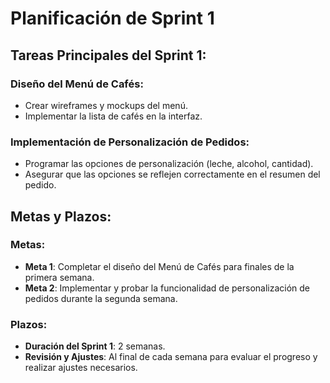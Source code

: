 # Planificación de Sprint 1

## Tareas Principales del Sprint 1:

### Diseño del Menú de Cafés:
- Crear wireframes y mockups del menú.
- Implementar la lista de cafés en la interfaz.

### Implementación de Personalización de Pedidos:
- Programar las opciones de personalización (leche, alcohol, cantidad).
- Asegurar que las opciones se reflejen correctamente en el resumen del pedido.

## Metas y Plazos:

### Metas:
- **Meta 1**: Completar el diseño del Menú de Cafés para finales de la primera semana.
- **Meta 2**: Implementar y probar la funcionalidad de personalización de pedidos durante la segunda semana.

### Plazos:
- **Duración del Sprint 1**: 2 semanas.
- **Revisión y Ajustes**: Al final de cada semana para evaluar el progreso y realizar ajustes necesarios.

